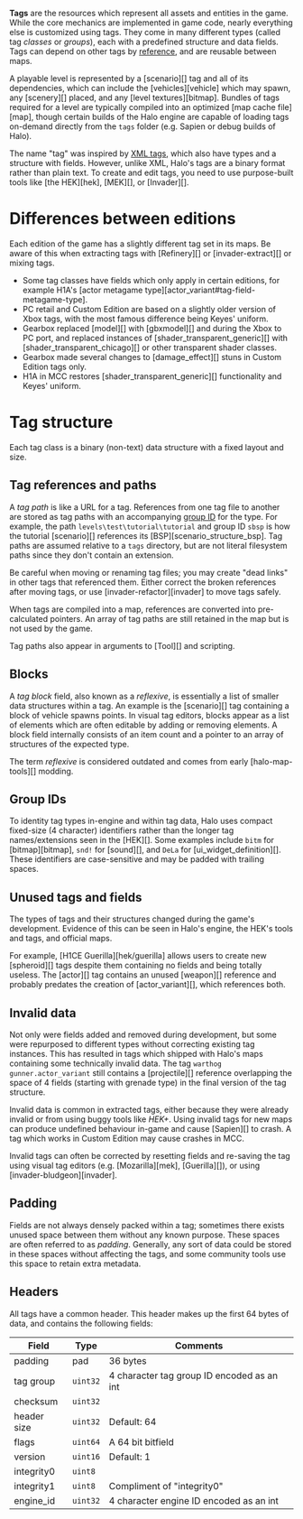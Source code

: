 **Tags** are the resources which represent all assets and entities in the game. While the core mechanics are implemented in game code, nearly everything else is customized using tags. They come in many different types (called tag _classes_ or _groups_), each with a predefined structure and data fields. Tags can depend on other tags by [reference](#tag-references-and-paths), and are reusable between maps.

A playable level is represented by a [scenario][] tag and all of its dependencies, which can include the [vehicles][vehicle] which may spawn, any [scenery][] placed, and any [level textures][bitmap]. Bundles of tags required for a level are typically compiled into an optimized [map cache file][map], though certain builds of the Halo engine are capable of loading tags on-demand directly from the `tags` folder (e.g. Sapien or debug builds of Halo).

The name "tag" was inspired by [XML tags][about-xml], which also have types and a structure with fields. However, unlike XML, Halo's tags are a binary format rather than plain text. To create and edit tags, you need to use purpose-built tools like [the HEK][hek], [MEK][], or [Invader][].

# Differences between editions
Each edition of the game has a slightly different tag set in its maps. Be aware of this when extracting tags with [Refinery][] or [invader-extract][] or mixing tags.

* Some tag classes have fields which only apply in certain editions, for example H1A's [actor metagame type][actor_variant#tag-field-metagame-type].
* PC retail and Custom Edition are based on a slightly older version of Xbox tags, with the most famous difference being Keyes' uniform.
* Gearbox replaced [model][] with [gbxmodel][] and during the Xbox to PC port, and replaced instances of [shader_transparent_generic][] with [shader_transparent_chicago][] or other transparent shader classes.
* Gearbox made several changes to [damage_effect][] stuns in Custom Edition tags only.
* H1A in MCC restores [shader_transparent_generic][] functionality and Keyes' uniform.

# Tag structure
Each tag class is a binary (non-text) data structure with a fixed layout and size.

## Tag references and paths
A _tag path_ is like a URL for a tag. References from one tag file to another are stored as tag paths with an accompanying [group ID](#group-ids) for the type. For example, the path `levels\test\tutorial\tutorial` and group ID `sbsp` is how the tutorial [scenario][] references its [BSP][scenario_structure_bsp]. Tag paths are assumed relative to a `tags` directory, but are not literal filesystem paths since they don't contain an extension.

Be careful when moving or renaming tag files; you may create "dead links" in other tags that referenced them. Either correct the broken references after moving tags, or use [invader-refactor][invader] to move tags safely.

When tags are compiled into a map, references are converted into pre-calculated pointers. An array of tag paths are still retained in the map but is not used by the game.

Tag paths also appear in arguments to [Tool][] and scripting.

## Blocks
A _tag block_ field, also known as a _reflexive_, is essentially a list of smaller data structures within a tag. An example is the [scenario][] tag containing a block of vehicle spawns points. In visual tag editors, blocks appear as a list of elements which are often editable by adding or removing elements. A block field internally consists of an item count and a pointer to an array of structures of the expected type.

The term _reflexive_ is considered outdated and comes from early [halo-map-tools][] modding.

## Group IDs
To identity tag types in-engine and within tag data, Halo uses compact fixed-size (4 character) identifiers rather than the longer tag names/extensions seen in the [HEK][]. Some examples include `bitm` for [bitmap][bitmap], `snd!` for [sound][], and `DeLa` for [ui_widget_definition][]. These identifiers are case-sensitive and may be padded with trailing spaces.

## Unused tags and fields
The types of tags and their structures changed during the game's development. Evidence of this can be seen in Halo's engine, the HEK's tools and tags, and official maps.

For example, [H1CE Guerilla][hek/guerilla] allows users to create new [spheroid][] tags despite them containing no fields and being totally useless. The [actor][] tag contains an unused [weapon][] reference and probably predates the creation of [actor_variant][], which references both.

## Invalid data
Not only were fields added and removed during development, but some were repurposed to different types without correcting existing tag instances. This has resulted in tags which shipped with Halo's maps containing some technically invalid data. The tag `warthog gunner.actor_variant` still contains a [projectile][] reference overlapping the space of 4 fields (starting with grenade type) in the final version of the tag structure.

Invalid data is common in extracted tags, either because they were already invalid or from using buggy tools like _HEK+_. Using invalid tags for new maps can produce undefined behaviour in-game and cause [Sapien][] to crash. A tag which works in Custom Edition may cause crashes in MCC.

Invalid tags can often be corrected by resetting fields and re-saving the tag using visual tag editors (e.g. [Mozarilla][mek], [Guerilla][]), or using [invader-bludgeon][invader].

## Padding
Fields are not always densely packed within a tag; sometimes there exists unused space between them without any known purpose. These spaces are often referred to as _padding_. Generally, any sort of data could be stored in these spaces without affecting the tags, and some community tools use this space to retain extra metadata.

## Headers

All tags have a common header. This header makes up the first 64 bytes of data, and contains the following fields:

| Field       | Type     | Comments |
|-------------|----------|----------|
| padding     | pad      | 36 bytes |
| tag group   | `uint32` | 4 character tag group ID encoded as an int |
| checksum    | `uint32` |          |
| header size | `uint32` | Default: 64 |
| flags       | `uint64` | A 64 bit bitfield |
| version     | `uint16` | Default: 1 |
| integrity0  | `uint8`  |          |
| integrity1  | `uint8`  | Compliment of "integrity0" |
| engine_id   | `uint32` | 4 character engine ID encoded as an int |

[about-xml]: https://en.wikipedia.org/wiki/XML#Key_terminology
